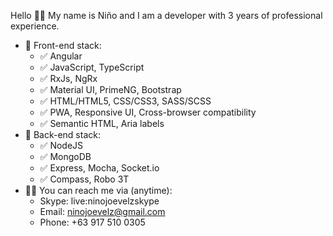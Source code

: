 Hello 👋🏼 My name is Niño and I am a developer with 3 years of professional experience.

- 🔹 Front-end stack:
  - ✅ Angular
  - ✅ JavaScript, TypeScript
  - ✅ RxJs, NgRx
  - ✅ Material UI, PrimeNG, Bootstrap
  - ✅ HTML/HTML5, CSS/CSS3, SASS/SCSS
  - ✅ PWA, Responsive UI, Cross-browser compatibility
  - ✅ Semantic HTML, Aria labels
- 🔹 Back-end stack:
  - ✅ NodeJS
  - ✅ MongoDB
  - ✅ Express, Mocha, Socket.io
  - ✅ Compass, Robo 3T
- 🤙🏼 You can reach me via (anytime):
  - Skype: live:ninojoevelzskype
  - Email: ninojoevelz@gmail.com
  - Phone: +63 917 510 0305

<!---
ninojoevelz/ninojoevelz is a ✨ special ✨ repository because its `README.md` (this file) appears on your GitHub profile.
You can click the Preview link to take a look at your changes.
--->
